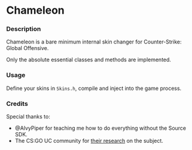 # Chameleon

### Description

Chameleon is a bare minimum internal skin changer for Counter-Strike: Global Offensive.

Only the absolute essential classes and methods are implemented.

### Usage

Define your skins in `Skins.h`, compile and inject into the game process.

### Credits

Special thanks to:
- @AlvyPiper for teaching me how to do everything without the Source SDK.
- The CS:GO UC community for [their research](http://www.unknowncheats.me/forum/counterstrike-global-offensive/143458-csgo-skins-demystified-almost.html) on the subject.
